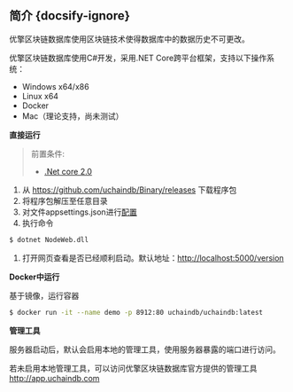 ## 简介 {docsify-ignore}

优擎区块链数据库使用区块链技术使得数据库中的数据历史不可更改。

优擎区块链数据库使用C#开发，采用.NET Core跨平台框架，支持以下操作系统：

* Windows x64/x86
* Linux x64
* Docker
* Mac（理论支持，尚未测试）


**直接运行**

> 前置条件:
> * [.Net core 2.0](https://www.microsoft.com/net/download/Windows/run)

1. 从 <https://github.com/uchaindb/Binary/releases> 下载程序包
1. 将程序包解压至任意目录
1. 对文件appsettings.json进行[配置](/docs/config "配置")
1. 执行命令
  ```sh
  $ dotnet NodeWeb.dll
  ```
1. 打开网页查看是否已经顺利启动。默认地址：<http://localhost:5000/version>

**Docker中运行**

基于镜像，运行容器

```sh
$ docker run -it --name demo -p 8912:80 uchaindb/uchaindb:latest
```

**管理工具**

服务器启动后，默认会启用本地的管理工具，使用服务器暴露的端口进行访问。

若未启用本地管理工具，可以访问优擎区块链数据库官方提供的管理工具 <http://app.uchaindb.com>  

